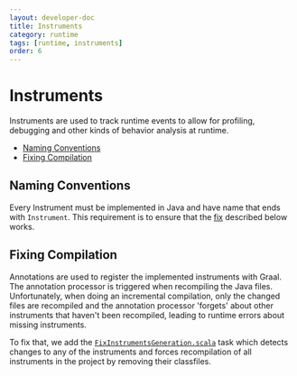 ```yaml
---
layout: developer-doc
title: Instruments
category: runtime
tags: [runtime, instruments]
order: 6
---
```


# Instruments

Instruments are used to track runtime events to allow for profiling, debugging
and other kinds of behavior analysis at runtime.

<!-- MarkdownTOC levels="2,3" autolink="true" -->

- [Naming Conventions](#naming-conventions)
- [Fixing Compilation](#fixing-compilation)

<!-- /MarkdownTOC -->

## Naming Conventions

Every Instrument must be implemented in Java and have name that ends with
`Instrument`. This requirement is to ensure that the [fix](#fixing-compilation)
described below works.

## Fixing Compilation

Annotations are used to register the implemented instruments with Graal. The
annotation processor is triggered when recompiling the Java files.
Unfortunately, when doing an incremental compilation, only the changed files are
recompiled and the annotation processor 'forgets' about other instruments that
haven't been recompiled, leading to runtime errors about missing instruments.

To fix that, we add the
[`FixInstrumentsGeneration.scala`](../../project/FixInstrumentsGeneration.scala)
task which detects changes to any of the instruments and forces recompilation of
all instruments in the project by removing their classfiles.
